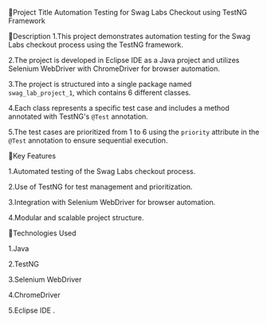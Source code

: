 Project Title
Automation Testing for Swag Labs Checkout using
TestNG Framework

Description
1.This project demonstrates automation testing
for the Swag Labs checkout process using the
TestNG framework.

2.The project is developed in Eclipse IDE as a
Java project and utilizes Selenium WebDriver
with ChromeDriver for browser automation.

3.The project is structured into a single package
named `swag_lab_project_1`, which contains
6 different classes.

4.Each class represents a specific test case and
includes a method annotated with TestNG's
`@Test` annotation.

5.The test cases are prioritized from 1 to 6 using
the `priority` attribute in the `@Test`
annotation to ensure sequential execution.

Key Features

1.Automated testing of the Swag Labs checkout
process.

2.Use of TestNG for test management and
prioritization.

3.Integration with Selenium WebDriver for
browser automation.

4.Modular and scalable project structure.

Technologies Used

1.Java

2.TestNG

3.Selenium WebDriver

4.ChromeDriver

5.Eclipse IDE .
